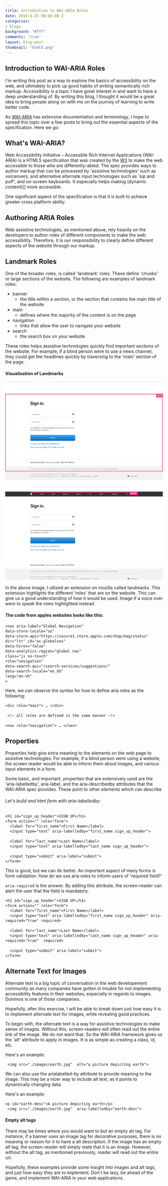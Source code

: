 ```yaml
---
title: Introduction to WAI-ARIA Roles
date: 2019-6-25 00:00:00 Z
categories:
- blogs
background: "#fff"
comments: 'true'
layout: blog-post
thumbnail: "html5.png"
---
```


## Introduction to WAI-ARIA Roles

I'm writing this post as a way to explore the basics of accessibility on the web, and  ultimately to pick up good habits of writing semantically rich markup. Accessibility is a topic I have great interest in and want to have a deep understanding of. By writing this blog, I thought it would be a great idea to bring people along on with me on the journey of learning to write better code.

As [WAI-ARIA]() has extensive documentation and terminology, I hope to spread this topic over a few posts to bring out the essential aspects of the specification. Here we go:

## What's WAI-ARIA?

Web Accessibility Initiative – Accessible Rich Internet Applications (WAI-ARIA) is a HTML5 specification that was created by the [W3]() to make the web accessible to those who are differently-abled. The spec provides ways to author markup that can be processed by 'assistive technologies' such as voiceovers, and alternative alternate input technologies such as 'sip and puff', and on-screen keyboards. It especially helps making (dynamic content)[] more accessible.

One significant aspect of the specification is that it is built to achieve greater cross platform ability.

## Authoring ARIA Roles

Web assistive technologies, as mentioned above, rely heavily on the developers to author roles of different components to make the web accessibility. Therefore, it is our responsibility to clearly define different aspects of the website through our markup.

## Landmark Roles

One of the broader roles, is called 'landmark' roles. These define 'chunks' or large sections of the website. The following are examples of landmark roles:

* banner
    * the title within a section, or the section that contains the main title of the website
* main
    * defines where the majority of the content is on the page
* navigation
    * links that allow the user to navigate your website
* search
    * the search box on your website

These roles helps assistive technologies quickly find important sections of the website. For example, if a blind person were to use a news channel, they could get the headlines quickly by traversing to the 'main' section of the page.

#### Visualisation of Landmarks
![Visualisation of landmarks](../../assets/img/main_landmark.png)
![Visualisation of landmarks](../../assets/img/search_landmark.png)

In the above image, I utlized an extension on mozilla called landmarks. This extension highlights the different 'roles' that are on the website. This can give us a good understanding of how it would be used. Image if a voice over were to speak the roles highlighted instead.

#### The code from apples websites looks like this:

```
<nav aria-label="Global Navigation"
data-store-locale="us"
data-store-api="https://secure1.store.apple.com/shop/bag/status"
dir="ltr" id="ac-globalnav"
data-hires="false"
data-analytics-region="global nav"
class="js no-touch"
role="navigation"
data-search-api="/search-services/suggestions/"
data-search-locale="en_US"
lang="en-US"
>

```

Here, we can observe the syntax for how to define aria roles as the following:

```
<div role="main"> … </div>

 <!— all roles are defined in the same manner —!>

<nav role="navigation"> … </nav>
```


## Properties

Properties help give extra meaning to the elements on the web page to assistive technologies.
For example, if a blind person were using a website, the screen reader would be able to inform them about images, and various input elements in a form.

Some basic, and important, properties that are extensively used are the 'aria-labelledby', aria-label, and the aria-describedby attributes that the WAI-ARIA spec provides. These point to other elements which can describe

###### Let's build and html form with aria-labelledby:

```
<h1 id="sign_up_header">SIGN UP</h1>
<form action="" role="form">
  <label for="first_name">First Name</label>
  <input type="text" aria-labelledby="first_name sign_up_header">

  <label for="last_name">Last Name</label>
  <input type="text" aria-labelledby="last_name sign_up_header">

  <input type="submit" aria-label="submit">
</form>
```

This is good, but we can do better. An important aspect of many forms is form validation.
How do we use aria roles to inform users of 'required field?'

`aria-required` is the answer.
By adding this attribute, the screen-reader can alert the user that the field is mandatory.

```
<h1 id="sign_up_header">SIGN UP</h1>
<form action="" role="form">
  <label for="first_name">First Name</label>
  <input type="text" aria-labelledby="first_name sign_up_header" aria-required="true" required>

  <label for="last_name">Last Name</label>
  <input type="text" aria-labelledby="last_name sign_up_header" aria-required="true"  required>

  <input type="submit" aria-label="submit">
</form>

```
## Alternate Text for Images

Alternate text is a big topic of conversation in the web developement community as many companies have gotten in trouble for not implementing accessibility features in their websites, especially in regards to images. Dominos is one of those companies.

Hopefully, after this exercise, I will be able to break down just how easy it is to implement alternate text for images, while revealing good practices.

To begin with, the alternate text is a way for assistive technologies to make sense of images. Without this, screen-readers will often read out the entire link of the image. We do not want that. So the WAI-ARIA framework gives us the 'alt' attribute to apply in images. It is as simple as creating a class, id, etc.

Here's an example:

```
 <img src="./images/earth.jpg"  alt="a picture depicting earth">

```

We can also use the arialabelled-by attribute to provide meaning to the image. This may be a nicer way to include alt text, as it points to dynamically changing data.

Here's an example:

``` 
<p id="earth-desc">A picture depicting earth</p>
 <img src="./images/earth.jpg"  aria-labelledby="earth-desc">
```

#### Empty alt tags

There may be times where you would want to but an empty alt tag. For instance, if a banner uses an image tag for decorative purposes, there is no meaning or reason for it to have a alt description. If the image has an empty alt tag, the screen-reader will simply state that it is an image. However, without the alt tag, as mentioned previously, reader will read out the entire url.

Hopefully, these examples provide some insight into images and alt tags, and just how easy they are to implement. Don't be lazy, be ahead of the game, and implement WAI-ARIA in your web applications.
